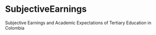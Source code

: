 # SubjectiveEarnings
Subjective Earnings and Academic Expectations of Tertiary Education in Colombia 
